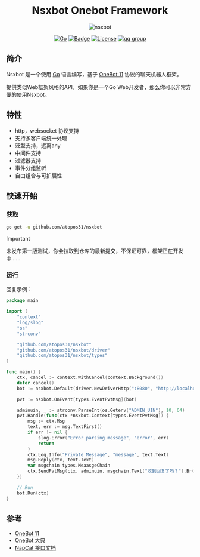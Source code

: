 <div align="center">

# Nsxbot Onebot Framework

![nsxbot](https://socialify.git.ci/atopos31/nsxbot/image?font=Inter&language=1&logo=https%3A%2F%2Fonebot.dev%2Flogo.png&name=1&owner=1&pattern=Circuit+Board&stargazers=1&theme=Auto)

[![Go](https://img.shields.io/badge/Go-00ADD8.svg?logo=go&logoColor=white)](https://go.dev/)
[![Badge](https://img.shields.io/badge/OneBot-11-black)](https://github.com/botuniverse/onebot-11)
[![License](https://img.shields.io/badge/License-unlicense-green)](https://github.com/atopos31/nsxbot/blob/master/LICENSE)
[![qq group](https://img.shields.io/badge/Group-881412730-red?style=flat-square&logo=tencent-qq)](https://qm.qq.com/cgi-bin/qm/qr?k=d5DcTIKBYVmaHZHZ4BqwKaXop4ePjrh_&jump_from=webapi&authKey=nY7Yhr6GhgbS28XBw0nrH4M3tutmPF9U1+5m7GCaRgaABTqBHkTcHC1l1Sa1NFrh)

</div>

## 简介

Nsxbot 是一个使用 [Go](https://go.dev/) 语言编写，基于 [OneBot 11](https://github.com/botuniverse/onebot-11) 协议的聊天机器人框架。

提供类似Web框架风格的API，如果你是一个Go Web开发者，那么你可以非常方便的使用Nsxbot。

## 特性
- http，websocket 协议支持
- 支持多客户端统一处理
- 泛型支持，远离any
- 中间件支持
- 过滤器支持
- 事件分组监听
- 自由组合与可扩展性

## 快速开始

### 获取

```sh
go get -u github.com/atopos31/nsxbot
```
> [!IMPORTANT] 
> 未发布第一版测试，你会拉取到仓库的最新提交，不保证可靠，框架正在开发中......
### 运行
回复示例：
```go
package main

import (
	"context"
	"log/slog"
	"os"
	"strconv"

	"github.com/atopos31/nsxbot"
	"github.com/atopos31/nsxbot/driver"
	"github.com/atopos31/nsxbot/types"
)

func main() {
	ctx, cancel := context.WithCancel(context.Background())
	defer cancel()
	bot := nsxbot.Default(driver.NewDriverHttp(":8080", "http://localhost:4000"))

	pvt := nsxbot.OnEvent[types.EventPvtMsg](bot)

	adminuin, _ := strconv.ParseInt(os.Getenv("ADMIN_UIN"), 10, 64)
	pvt.Handle(func(ctx *nsxbot.Context[types.EventPvtMsg]) {
		msg := ctx.Msg
		text, err := msg.TextFirst()
		if err != nil {
			slog.Error("Error parsing message", "error", err)
			return
		}
		ctx.Log.Info("Private Message", "message", text.Text)
		msg.Reply(ctx, text.Text)
		var msgchain types.MeaasgeChain
		ctx.SendPvtMsg(ctx, adminuin, msgchain.Text("收到回复了吗？").Br().Text("2333333333"))
	})

	// Run
	bot.Run(ctx)
}
```
## 参考
- [OneBot 11](https://github.com/botuniverse/onebot-11)
- [OneBot 大典](https://github.com/tanebijs/onebot-pedia)
- [NapCat 接口文档](https://napcat.apifox.cn/)